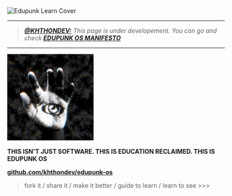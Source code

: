 <img src="../../assets/doc-images/edupunk-os-learn@2x.png" srcset="../../assets/doc-images/edupunk-os-learn@1x.png 1x, ../../assets/doc-images/edupunk-os-learn@2x.png 2x" alt="Edupunk Learn Cover">

---

> _**[@KHTHONDEV:](https://github.com/khthondev)** This page is under developement. You can go and check **[EDUPUNK OS MANIFESTO](../main/MANIFESTO.md)**_

---

<img src="../../assets/doc-images/edupunk-os-hand-eye-logo.gif" width="200px">

**THIS ISN'T JUST SOFTWARE. THIS IS EDUCATION RECLAIMED. THIS IS EDUPUNK OS**

**[github.com/khthondev/edupunk-os](https://github.com/khthondev/edupunk-os)**

> fork it / share it / make it better / guide to learn / learn to see >>>